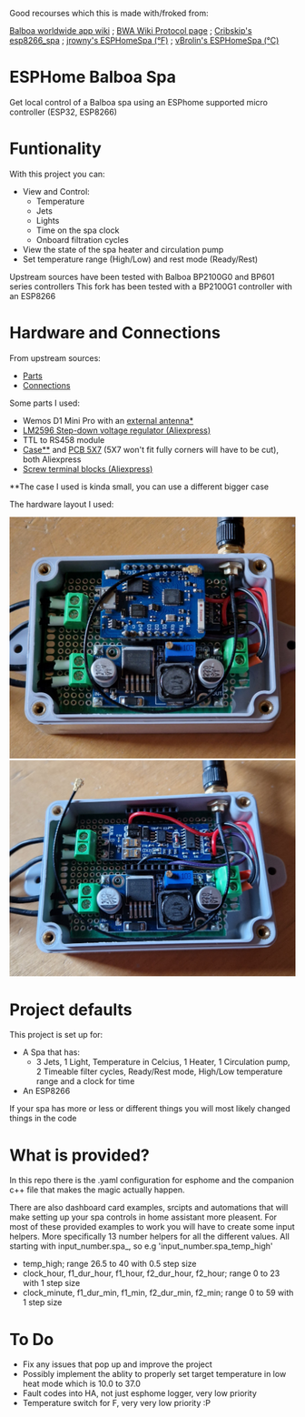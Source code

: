 Good recourses which this is made with/froked from:

[Balboa worldwide app wiki](https://github.com/ccutrer/balboa_worldwide_app/wiki) ; [BWA Wiki Protocol page](https://github.com/ccutrer/balboa_worldwide_app/blob/main/doc/protocol.md) ; [Cribskip's esp8266_spa](https://github.com/cribskip/esp8266_spa) ; [jrowny's ESPHomeSpa (°F)](https://github.com/jrowny/ESPHomeSpa) ; [vBrolin's ESPHomeSpa (°C)](https://github.com/vBrolin/ESPHomeSpa)

# ESPHome Balboa Spa

Get local control of a Balboa spa using an ESPhome supported micro controller (ESP32, ESP8266)

# Funtionality

With this project you can:

- View and Control:
  - Temperature
  - Jets
  - Lights
  - Time on the spa clock
  - Onboard filtration cycles
- View the state of the spa heater and circulation pump
- Set temperature range (High/Low) and rest mode (Ready/Rest)

Upstream sources have been tested with Balboa BP2100G0 and BP601 series controllers
This fork has been tested with a BP2100G1 controller with an ESP8266

# Hardware and Connections

From upstream sources:

- [Parts](https://github.com/cribskip/esp8266_spa#parts)
- [Connections](https://github.com/cribskip/esp8266_spa#hardware-connections)

Some parts I used:

- Wemos D1 Mini Pro with an [external antenna*](pictures/external_antenna.md)
- [LM2596 Step-down voltage regulator (Aliexpress)](https://www.aliexpress.com/item/32653212622.html)
- TTL to RS458 module
- [Case**](https://www.aliexpress.com/item/1005005341333614.html) and [PCB 5X7](https://www.aliexpress.com/item/1005003384353640.html) (5X7 won't fit fully corners will have to be cut), both Aliexpress
- [Screw terminal blocks (Aliexpress)](https://www.aliexpress.com/item/32868515933.html)

**The case I used is kinda small, you can use a different bigger case

The hardware layout I used:

![1](pictures/with_esp.jpg) ![2](pictures/under_esp.jpg)

# Project defaults

This project is set up for:
- A Spa that has:
  - 3 Jets, 1 Light, Temperature in Celcius, 1 Heater, 1 Circulation pump, 2 Timeable filter cycles, Ready/Rest mode, High/Low temperature range and a clock for time
- An ESP8266

If your spa has more or less or different things you will most likely changed things in the code

# What is provided?

In this repo there is the .yaml configuration for esphome and the companion c++ file that makes the magic actually happen.

There are also dashboard card examples, srcipts and automations that will make setting up your spa controls in home assistant more pleasent. For most of these provided examples to work you will have to create some input helpers. 
More specifically 13 number helpers for all the different values.
All starting with input_number.spa_, so e.g 'input_number.spa_temp_high'

- temp_high;   range 26.5 to 40 with 0.5 step size
- clock_hour, f1_dur_hour, f1_hour, f2_dur_hour, f2_hour;   range 0 to 23 with 1 step size
- clock_minute, f1_dur_min, f1_min, f2_dur_min, f2_min;   range 0 to 59 with 1 step size

# To Do

- Fix any issues that pop up and improve the project
- Possibly implement the ablity to properly set target temperature in low heat mode which is 10.0 to 37.0
- Fault codes into HA, not just esphome logger, very low priority
- Temperature switch for F, very very low priority :P
